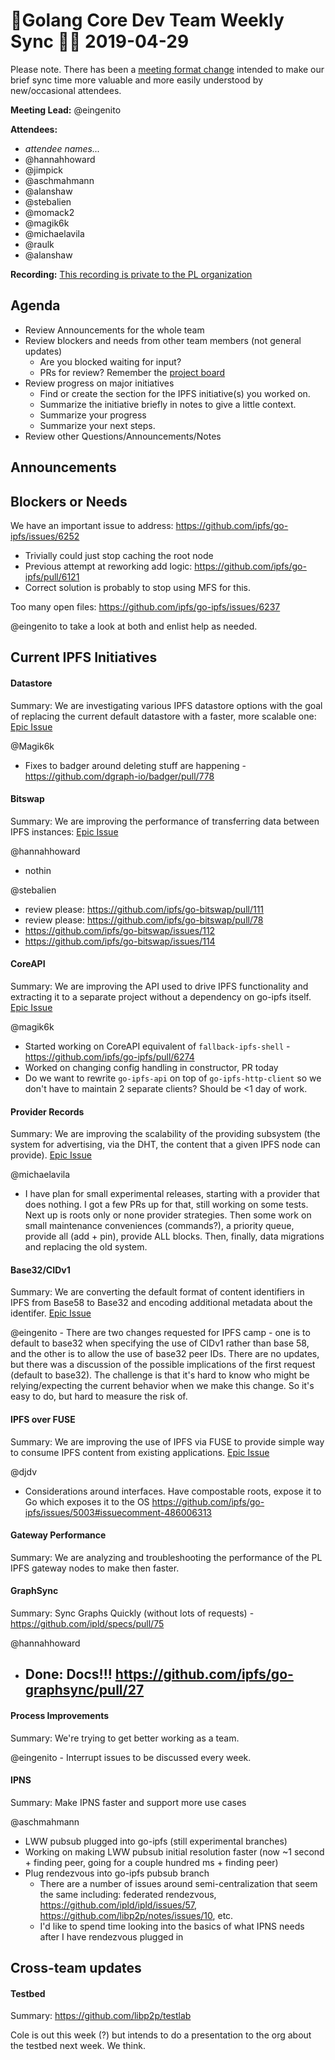 # 💫Golang Core Dev Team Weekly Sync 🙌🏽 2019-04-29

Please note. There has been a  [meeting format change](https://github.com/ipfs/team-mgmt/issues/827#issuecomment-452157617) intended to make our brief sync time more valuable and more easily understood by new/occasional attendees.

**Meeting Lead:** @eingenito

**Attendees:**
  - _attendee names..._
  - @hannahhoward
  - @jimpick
  - @aschmahmann
  - @alanshaw
  - @stebalien
  - @momack2
  - @magik6k
  - @michaelavila
  - @raulk
  - @alanshaw

**Recording:** [This recording is private to the PL organization](https://drive.google.com/drive/u/2/folders/1D1_o85tnN8Mva87CNGHBuQpILAIWsiri)

## Agenda
- Review Announcements for the whole team
- Review blockers and needs from other team members (not general updates)
  - Are you blocked waiting for input?
  - PRs for review? Remember the [project board](https://github.com/orgs/ipfs/projects/1)
- Review progress on major initiatives
  - Find or create the section for the IPFS initiative(s) you worked on.
  - Summarize the initiative briefly in notes to give a little context.
  - Summarize your progress
  - Summarize your next steps.
- Review other Questions/Announcements/Notes

## Announcements

## Blockers or Needs 

We have an important issue to address:
https://github.com/ipfs/go-ipfs/issues/6252
  - Trivially could just stop caching the root node
  - Previous attempt at reworking add logic: https://github.com/ipfs/go-ipfs/pull/6121
  - Correct solution is probably to stop using MFS for this.

Too many open files: https://github.com/ipfs/go-ipfs/issues/6237

@eingenito to take a look at both and enlist help as needed.

## Current IPFS Initiatives
#### Datastore
Summary: We are investigating various IPFS datastore options with the goal of replacing the current default datastore with a faster, more scalable one: [Epic Issue](https://github.com/ipfs/go-ipfs/issues/4279)

@Magik6k
  - Fixes to badger around deleting stuff are happening - https://github.com/dgraph-io/badger/pull/778

#### Bitswap
Summary: We are improving the performance of transferring data between IPFS instances: [Epic Issue](https://github.com/ipfs/go-ipfs/issues/5723)

@hannahhoward
- nothin

@stebalien
- review please: https://github.com/ipfs/go-bitswap/pull/111
- review please: https://github.com/ipfs/go-bitswap/pull/78
- https://github.com/ipfs/go-bitswap/issues/112
- https://github.com/ipfs/go-bitswap/issues/114

#### CoreAPI
Summary: We are improving the API used to drive IPFS functionality and extracting it to a separate project without a dependency on go-ipfs itself. [Epic Issue](https://github.com/ipfs/go-ipfs/issues/4498)

@magik6k
  - Started working on CoreAPI equivalent of `fallback-ipfs-shell` - https://github.com/ipfs/go-ipfs/pull/6274
  - Worked on changing config handling in constructor, PR today
  - Do we want to rewrite `go-ipfs-api` on top of `go-ipfs-http-client` so we don't have to maintain 2 separate clients? Should be <1 day of work.

#### Provider Records
Summary: We are improving the scalability of the providing subsystem (the system for advertising, via the DHT, the content that a given IPFS node can provide). [Epic Issue](https://github.com/ipfs/go-ipfs/issues/5870)

@michaelavila
- I have plan for small experimental releases, starting with a provider that does nothing. I got a few PRs up for that, still working on some tests. Next up is roots only or none provider strategies. Then some work on small maintenance conveniences (commands?), a priority queue, provide all (add + pin), provide ALL blocks. Then, finally, data migrations and replacing the old system.

#### Base32/CIDv1

Summary: We are converting the default format of content identifiers in IPFS from Base58 to Base32 and encoding additional metadata about the identifer. [Epic Issue](https://github.com/ipfs/go-ipfs/issues/5358)

@eingenito - There are two changes requested for IPFS camp - one is to default to base32 when specifying the use of CIDv1 rather than base 58, and the other is to allow the use of base32 peer IDs. There are no updates, but there was a discussion of the possible implications of the first request (default to base32). The challenge is that it's hard to know who might be relying/expecting the current behavior when we make this change. So it's easy to do, but hard to measure the risk of.
  
#### IPFS over FUSE
Summary: We are improving the use of IPFS via FUSE to provide simple way to consume IPFS content from existing applications. [Epic Issue](https://github.com/ipfs/go-ipfs/issues/5003)

@djdv
- Considerations around interfaces.
Have compostable roots, expose it to Go which exposes it to the OS
https://github.com/ipfs/go-ipfs/issues/5003#issuecomment-486006313

#### Gateway Performance
Summary: We are analyzing and troubleshooting the performance of the PL IPFS gateway nodes to make then faster.

#### GraphSync
Summary: Sync Graphs Quickly (without lots of requests) - https://github.com/ipld/specs/pull/75

@hannahhoward
- Done: Docs!!! https://github.com/ipfs/go-graphsync/pull/27
  - 

#### Process Improvements
Summary: We're trying to get better working as a team.

@eingenito - Interrupt issues to be discussed every week.

#### IPNS
Summary: Make IPNS faster and support more use cases

@aschmahmann
- LWW pubsub plugged into go-ipfs (still experimental branches)
- Working on making LWW pubsub initial resolution faster (now ~1 second + finding peer, going for a couple hundred ms + finding peer)
- Plug rendezvous into go-ipfs pubsub branch
  - There are a number of issues around semi-centralization that seem the same including: federated rendezvous, https://github.com/ipld/ipld/issues/57, https://github.com/libp2p/notes/issues/10, etc.
  - I'd like to spend time looking into the basics of what IPNS needs after I have rendezvous plugged in

## Cross-team updates

#### Testbed
Summary: https://github.com/libp2p/testlab

Cole is out this week (?) but intends to do a presentation to the org about the testbed next week. We think. 

